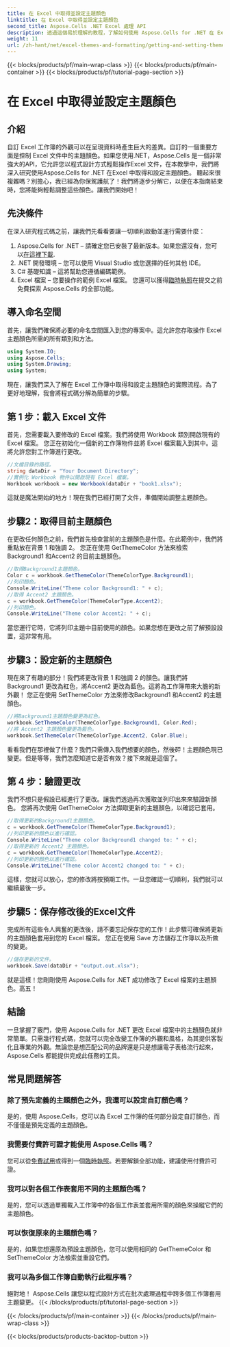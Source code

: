 ```yaml
---
title: 在 Excel 中取得並設定主題顏色
linktitle: 在 Excel 中取得並設定主題顏色
second_title: Aspose.Cells .NET Excel 處理 API
description: 透過這個易於理解的教程，了解如何使用 Aspose.Cells for .NET 在 Excel 中取得和設定主題顏色。包含完整的逐步指南和程式碼範例。
weight: 11
url: /zh-hant/net/excel-themes-and-formatting/getting-and-setting-theme-colors/
---
```


{{< blocks/products/pf/main-wrap-class >}}
{{< blocks/products/pf/main-container >}}
{{< blocks/products/pf/tutorial-page-section >}}

# 在 Excel 中取得並設定主題顏色

## 介紹
自訂 Excel 工作簿的外觀可以在呈現資料時產生巨大的差異。自訂的一個重要方面是控制 Excel 文件中的主題顏色。如果您使用.NET，Aspose.Cells 是一個非常強大的API，它允許您以程式設計方式輕鬆操作Excel 文件，在本教學中，我們將深入研究使用Aspose.Cells for .NET 在Excel 中取得和設定主題顏色。
聽起來很複雜嗎？別擔心，我已經為你保駕護航了！我們將逐步分解它，以便在本指南結束時，您將能夠輕鬆調整這些顏色。讓我們開始吧！
## 先決條件
在深入研究程式碼之前，讓我們先看看要讓一切順利啟動並運行需要什麼：
1. Aspose.Cells for .NET – 請確定您已安裝了最新版本。如果您還沒有，您可以[在這裡下載](https://releases.aspose.com/cells/net/).
2. .NET 開發環境 – 您可以使用 Visual Studio 或您選擇的任何其他 IDE。
3. C# 基礎知識 – 這將幫助您遵循編碼範例。
4. Excel 檔案 – 您要操作的範例 Excel 檔案。
您還可以獲得[臨時執照](https://purchase.aspose.com/temporary-license/)在提交之前免費探索 Aspose.Cells 的全部功能。
## 導入命名空間
首先，讓我們確保將必要的命名空間匯入到您的專案中。這允許您存取操作 Excel 主題顏色所需的所有類別和方法。
```csharp
using System.IO;
using Aspose.Cells;
using System.Drawing;
using System;
```
現在，讓我們深入了解在 Excel 工作簿中取得和設定主題顏色的實際流程。為了更好地理解，我會將程式碼分解為簡單的步驟。
## 第 1 步：載入 Excel 文件
首先，您需要載入要修改的 Excel 檔案。我們將使用 Workbook 類別開啟現有的 Excel 檔案。
您正在初始化一個新的工作簿物件並將 Excel 檔案載入到其中。這將允許您對工作簿進行更改。
```csharp
//文檔目錄的路徑。
string dataDir = "Your Document Directory";
//實例化 Workbook 物件以開啟現有 Excel 檔案。
Workbook workbook = new Workbook(dataDir + "book1.xlsx");
```
這就是魔法開始的地方！現在我們已經打開了文件，準備開始調整主題顏色。
## 步驟2：取得目前主題顏色
在更改任何顏色之前，我們首先檢查當前的主題顏色是什麼。在此範例中，我們將重點放在背景 1 和強調 2。
您正在使用 GetThemeColor 方法來檢索Background1 和Accent2 的目前主題顏色。
```csharp
//取得Background1主題顏色。
Color c = workbook.GetThemeColor(ThemeColorType.Background1);
//列印顏色。
Console.WriteLine("Theme color Background1: " + c);
//取得 Accent2 主題顏色。
c = workbook.GetThemeColor(ThemeColorType.Accent2);
//列印顏色。
Console.WriteLine("Theme color Accent2: " + c);
```
當您運行它時，它將列印主題中目前使用的顏色。如果您想在更改之前了解預設設置，這非常有用。
## 步驟3：設定新的主題顏色
現在來了有趣的部分！我們將更改背景 1 和強調 2 的顏色。讓我們將Background1 更改為紅色，將Accent2 更改為藍色。這將為工作簿帶來大膽的新外觀！
您正在使用 SetThemeColor 方法來修改Background1 和Accent2 的主題顏色。
```csharp
//將Background1主題顏色變更為紅色。
workbook.SetThemeColor(ThemeColorType.Background1, Color.Red);
//將 Accent2 主題顏色變更為藍色。
workbook.SetThemeColor(ThemeColorType.Accent2, Color.Blue);
```
看看我們在那裡做了什麼？我們只需傳入我們想要的顏色，然後砰！主題顏色現已變更。但是等等，我們怎麼知道它是否有效？接下來就是這個了。
## 第 4 步：驗證更改
我們不想只是假設已經進行了更改。讓我們透過再次獲取並列印出來來驗證新顏色。
您將再次使用 GetThemeColor 方法擷取更新的主題顏色，以確認已套用。
```csharp
//取得更新的Background1主題顏色。
c = workbook.GetThemeColor(ThemeColorType.Background1);
//列印更新的顏色以進行確認。
Console.WriteLine("Theme color Background1 changed to: " + c);
//取得更新的 Accent2 主題顏色。
c = workbook.GetThemeColor(ThemeColorType.Accent2);
//列印更新的顏色以進行確認。
Console.WriteLine("Theme color Accent2 changed to: " + c);
```
這樣，您就可以放心，您的修改將按預期工作。一旦您確認一切順利，我們就可以繼續最後一步。
## 步驟5：保存修改後的Excel文件
完成所有這些令人興奮的更改後，請不要忘記保存您的工作！此步驟可確保將更新的主題顏色套用到您的 Excel 檔案。
您正在使用 Save 方法儲存工作簿以及所做的變更。
```csharp
//儲存更新的文件。
workbook.Save(dataDir + "output.out.xlsx");
```
就是這樣！您剛剛使用 Aspose.Cells for .NET 成功修改了 Excel 檔案的主題顏色。高五！
## 結論
一旦掌握了竅門，使用 Aspose.Cells for .NET 更改 Excel 檔案中的主題顏色就非常簡單。只需幾行程式碼，您就可以完全改變工作簿的外觀和風格，為其提供客製化且專業的外觀。無論您是想匹配公司的品牌還是只是想讓電子表格流行起來，Aspose.Cells 都能提供完成此任務的工具。
## 常見問題解答
### 除了預先定義的主題顏色之外，我還可以設定自訂顏色嗎？
是的，使用 Aspose.Cells，您可以為 Excel 工作簿的任何部分設定自訂顏色，而不僅僅是預先定義的主題顏色。
### 我需要付費許可證才能使用 Aspose.Cells 嗎？
您可以從[免費試用](https://releases.aspose.com/)或得到一個[臨時執照](https://purchase.aspose.com/temporary-license/)。若要解鎖全部功能，建議使用付費許可證。
### 我可以對各個工作表套用不同的主題顏色嗎？
是的，您可以透過單獨載入工作簿中的各個工作表並套用所需的顏色來操縱它們的主題顏色。
### 可以恢復原來的主題顏色嗎？
是的，如果您想還原為預設主題顏色，您可以使用相同的 GetThemeColor 和 SetThemeColor 方法檢索並重設它們。
### 我可以為多個工作簿自動執行此程序嗎？
絕對地！ Aspose.Cells 讓您以程式設計方式在批次處理過程中跨多個工作簿套用主題變更。
{{< /blocks/products/pf/tutorial-page-section >}}

{{< /blocks/products/pf/main-container >}}
{{< /blocks/products/pf/main-wrap-class >}}

{{< blocks/products/products-backtop-button >}}
